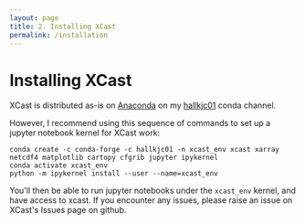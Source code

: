 ```yaml
---
layout: page 
title: 2. Installing XCast 
permalink: /installation
---
```


# Installing XCast

XCast is distributed as-is on [Anaconda](https://www.anaconda.com/products/distribution) on my [hallkjc01](https://anaconda.org/hallkjc01) conda channel. 

However, I recommend using this sequence of commands to set up a jupyter notebook kernel for XCast work:

```
conda create -c conda-forge -c hallkjc01 -n xcast_env xcast xarray netcdf4 matplotlib cartopy cfgrib jupyter ipykernel 
conda activate xcast_env
python -m ipykernel install --user --name=xcast_env
```

You'll then be able to run jupyter notebooks under the ```xcast_env``` kernel, and have access to xcast. If you encounter any issues, please raise an issue on XCast's Issues page on github.

